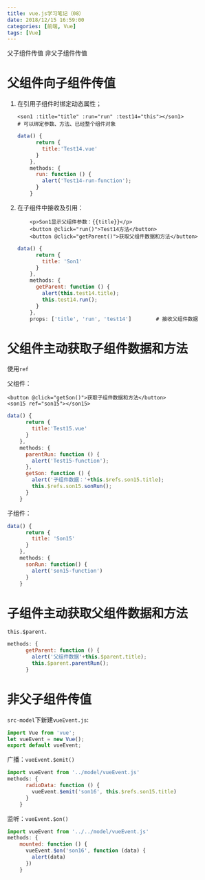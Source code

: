 ```yaml
---
title: vue.js学习笔记（08）
date: 2018/12/15 16:59:00
categories: [前端, Vue]
tags: [Vue]
---
```


父子组件传值   非父子组件传值

<!-- more -->

# 父组件向子组件传值

1. 在引用子组件时绑定动态属性；

   ```vue
   <son1 :title="title" :run="run" :test14="this"></son1>
   # 可以绑定参数、方法、已经整个组件对象
   ```

   ```js
   data() {
         return {
           title:'Test14.vue'
         }
       },
       methods: {
         run: function () {
           alert('Test14-run-function');
         }
       }
   ```

2. 在子组件中接收及引用：

   ```vue
       <p>Son1显示父组件参数：{{title}}</p>
       <button @click="run()">Test14方法</button>
       <button @click="getParent()">获取父组件数据和方法</button>
   ```

   ```js
   data() {
         return {
           title: 'Son1'
         }
       },
       methods: {
         getParent: function () {
           alert(this.test14.title);
           this.test14.run();
         }
       },
       props: ['title', 'run', 'test14']		# 接收父组件数据
   ```


# 父组件主动获取子组件数据和方法

使用`ref`

父组件：

```vue
<button @click="getSon()">获取子组件数据和方法</button>
<son15 ref="son15"></son15>
```

```js
data() {
      return {
        title:'Test15.vue'
      }
    },
    methods: {
      parentRun: function () {
        alert('Test15-function');
      },
      getSon: function () {
        alert('子组件数据：'+this.$refs.son15.title);
        this.$refs.son15.sonRun();
      }
    }
```

子组件：

```js
data() {
      return {
        title: 'Son15'
      }
    },
    methods: {
      sonRun: function() {
        alert('son15-function')
      }
    }
```





# 子组件主动获取父组件数据和方法

`this.$parent.`

```js
methods: {
      getParent: function () {
        alert('父组件数据'+this.$parent.title);
        this.$parent.parentRun();
      }
```

# 非父子组件传值

`src-model`下新建`vueEvent.js`:

```js
import Vue from 'vue';
let vueEvent = new Vue();
export default vueEvent;

```

广播：`vueEvent.$emit()`

```js
import vueEvent from '../model/vueEvent.js'
methods: {
      radioData: function () {
        vueEvent.$emit('son16', this.$refs.son15.title)
      }
    }
```

监听：`vueEvent.$on()`

```js
import vueEvent from '../../model/vueEvent.js'
methods: {
    mounted: function () {
      vueEvent.$on('son16', function (data) {
        alert(data)
      })
    }
```

